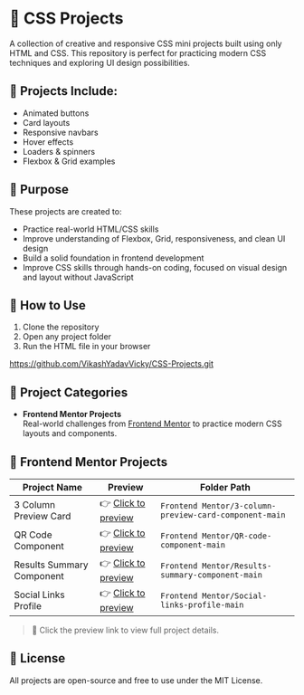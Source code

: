 # 🎨 CSS Projects

A collection of creative and responsive CSS mini projects built using only HTML and CSS. This repository is perfect for practicing modern CSS techniques and exploring UI design possibilities.

## 📁 Projects Include:
- Animated buttons
- Card layouts
- Responsive navbars
- Hover effects
- Loaders & spinners
- Flexbox & Grid examples

## 🧠 Purpose

These projects are created to:
- Practice real-world HTML/CSS skills  
- Improve understanding of Flexbox, Grid, responsiveness, and clean UI design  
- Build a solid foundation in frontend development  
- Improve CSS skills through hands-on coding, focused on visual design and layout without JavaScript

## 📌 How to Use
1. Clone the repository  
2. Open any project folder  
3. Run the HTML file in your browser  

https://github.com/VikashYadavVicky/CSS-Projects.git

## 📁 Project Categories

- **Frontend Mentor Projects**  
  Real-world challenges from [Frontend Mentor](https://www.frontendmentor.io/) to practice modern CSS layouts and components.


## 💼 Frontend Mentor Projects

| Project Name                          | Preview                                                  | Folder Path                                               |
|--------------------------------------|-----------------------------------------------------------|------------------------------------------------------------|
| 3 Column Preview Card                | 👉 [Click to preview](Frontend%20Mentor/3-column-preview-card-component-main/README.md) | `Frontend Mentor/3-column-preview-card-component-main`     |
| QR Code Component                    | 👉 [Click to preview](Frontend%20Mentor/QR-code-component-main/README.md)                | `Frontend Mentor/QR-code-component-main`                  |
| Results Summary Component            | 👉 [Click to preview](Frontend%20Mentor/Results-summary-component-main/README.md)         | `Frontend Mentor/Results-summary-component-main`           |
| Social Links Profile                 | 👉 [Click to preview](Frontend%20Mentor/Social-links-profile-main/Social-links-profile-main/README.md)              | `Frontend Mentor/Social-links-profile-main`                |

> 📝 Click the preview link to view full project details.

## 📄 License

All projects are open-source and free to use under the MIT License.

